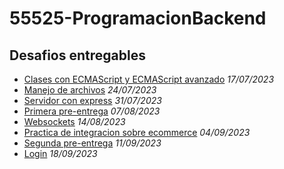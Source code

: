 # 55525-ProgramacionBackend

## Desafios entregables

- [Clases con ECMAScript y ECMAScript avanzado](./1%20-%20Clases%20ECMAScript/README.md) *17/07/2023*
- [Manejo de archivos](./2%20-%20Manejo%20de%20archivos/README.md) *24/07/2023*
- [Servidor con express](./3%20-%20Servidor%20con%20express/README.md) *31/07/2023*
- [Primera pre-entrega](./4%20-%20Primera%20pre-entrega/README.md) *07/08/2023*
- [Websockets](./5%20-%20Motores%20de%20plantillas%20y%20Websockets/README.md) *14/08/2023*
- [Practica de integracion sobre ecommerce](./6%20-%20Practica%20de%20integracion%20sobre%20ecommerce/README.md) *04/09/2023*
- [Segunda pre-entrega](./7%20-%20Segunda%20pre-entrega/README.md) *11/09/2023*
- [Login](./8%20-%20Login/README.md) *18/09/2023*
